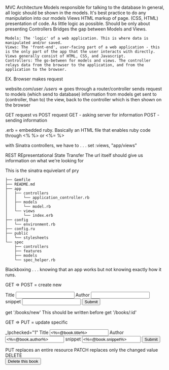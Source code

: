 MVC Architecture
    Models
        responsible for talking to the database
            In general, all logic should be shown in the models.
            It's best practice to do any manipulation into our models
    Views
        HTML markup of page. (CSS, HTML) presentation of code. 
            As little logic as possible.
            Should be only about presenting 
    Controllers
        Bridges the gap between Models and Views.
<!-- ! FROM LAB... -->
    Models: The 'logic' of a web application. This is where data is manipulated and/or saved.
    Views: The 'front-end', user-facing part of a web application - this is the only part of the app that the user interacts with directly. Views generally consist of HTML, CSS, and Javascript.
    Controllers: The go-between for models and views. The controller relays data from the browser to the application, and from the application to the browser.


EX. 
Browser makes request

website.com/user
    */users* =>  goes through a router/controller
                sends request to models (which send to database)
                information from models get sent to (controller, than to) the view, back to the controller
                which is then shown on the browser

GET request vs POST request
    GET - asking server for information
    POST - sending information

.erb = embedded ruby. Basically an HTML file that enables ruby code through <% %> or <%= %>


with Sinatra controllers, we  have to . . .
    set :views, "app/views"

REST
    REpresentational
    State
    Transfer
        The url itself should give us information on what we're looking for

<!-- ! byebug -->
This is the sinatra equivelant of pry



    ├── Gemfile
    ├── README.md
    ├── app
    │   ├── controllers
    │   │   └── application_controller.rb
    │   ├── models
    │   │   └── model.rb
    │   └── views
    │       └── index.erb
    ├── config
    │   └── environment.rb
    ├── config.ru
    ├── public
    │   └── stylesheets
    └── spec
        ├── controllers
        ├── features
        ├── models
        └── spec_helper.rb


Blackboxing . . . 
    knowing that an app works but not knowing exactly how it runs.

<!--//                                   -->
GET => POST = create new

<form action="/books" method="POST">
    <label for="title">Title</label>
        <input type="text" name="title">
    <label for="author">Author</label>
        <input type="author" name="author">
    <label for="snippet">snippet</label>
        <input type="text" name="snippet">
        <input type="submit">
</form>

get '/books/new'
    This should be written before
get '/books/:id' 


<!--//                                   -->
GET => PUT = update specific

<form action="/books/<%=@book.id%>/edit" method="POST"> _lpchecked="1"
    <input type="hidden" name="_method" value="PUT"> 
                <!--* _method (built in sinatra method) at the top of the controll, (set :method_override, true) -->
    <label for="title">Title</label>
        <input type="text" name="title" value="<%=@book.title%>" >
    <label for="author">Author</label>
        <input type="author" name="author" value="<%=@book.author%>">
    <label for="snippet">snippet</label>
        <input type="text" name="snippet" value="<%=@book.snippet%>">
        <input type="submit">
</form>
PUT replaces an entire resource
PATCH replaces only the changed value
<!--//                                   -->
DELETE
<form action="/books/<%=@book.id%>" value = "delete this book?">
    <input type="hidden" name="_method" value="DELETE">
    <input type="submit" value="Delete this book">
</form>